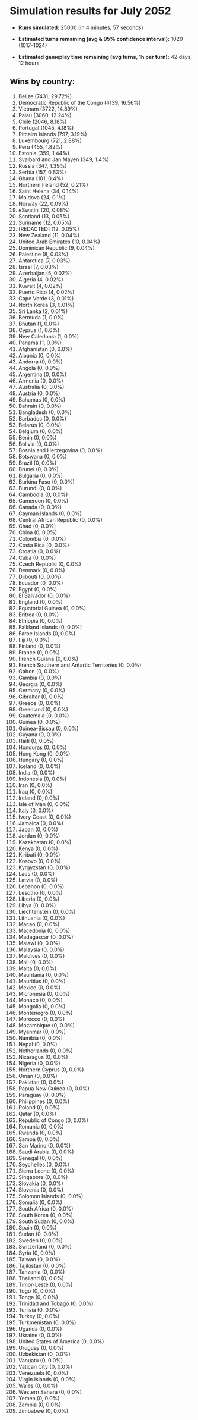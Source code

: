 # Simulation results for July 2052

* **Runs simulated:** 25000 (in 4 minutes, 57 seconds)

* **Estimated turns remaining (avg & 95% confidence interval):** 1020 (1017-1024)

* **Estimated gameplay time remaining (avg turns, 1h per turn):** 42 days, 12 hours

## Wins by country:
1. Belize (7431, 29.72%)
2. Democratic Republic of the Congo (4139, 16.56%)
3. Vietnam (3722, 14.89%)
4. Palau (3060, 12.24%)
5. Chile (2046, 8.18%)
6. Portugal (1045, 4.18%)
7. Pitcairn Islands (797, 3.19%)
8. Luxembourg (721, 2.88%)
9. Peru (455, 1.82%)
10. Estonia (359, 1.44%)
11. Svalbard and Jan Mayen (349, 1.4%)
12. Russia (347, 1.39%)
13. Serbia (157, 0.63%)
14. Ghana (101, 0.4%)
15. Northern Ireland (52, 0.21%)
16. Saint Helena (34, 0.14%)
17. Moldova (24, 0.1%)
18. Norway (22, 0.09%)
19. eSwatini (20, 0.08%)
20. Scotland (13, 0.05%)
21. Suriname (12, 0.05%)
22. [REDACTED] (12, 0.05%)
23. New Zealand (11, 0.04%)
24. United Arab Emirates (10, 0.04%)
25. Dominican Republic (9, 0.04%)
26. Palestine (8, 0.03%)
27. Antarctica (7, 0.03%)
28. Israel (7, 0.03%)
29. Azerbaijan (5, 0.02%)
30. Algeria (4, 0.02%)
31. Kuwait (4, 0.02%)
32. Puerto Rico (4, 0.02%)
33. Cape Verde (3, 0.01%)
34. North Korea (3, 0.01%)
35. Sri Lanka (2, 0.01%)
36. Bermuda (1, 0.0%)
37. Bhutan (1, 0.0%)
38. Cyprus (1, 0.0%)
39. New Caledonia (1, 0.0%)
40. Panama (1, 0.0%)
41. Afghanistan (0, 0.0%)
42. Albania (0, 0.0%)
43. Andorra (0, 0.0%)
44. Angola (0, 0.0%)
45. Argentina (0, 0.0%)
46. Armenia (0, 0.0%)
47. Australia (0, 0.0%)
48. Austria (0, 0.0%)
49. Bahamas (0, 0.0%)
50. Bahrain (0, 0.0%)
51. Bangladesh (0, 0.0%)
52. Barbados (0, 0.0%)
53. Belarus (0, 0.0%)
54. Belgium (0, 0.0%)
55. Benin (0, 0.0%)
56. Bolivia (0, 0.0%)
57. Bosnia and Herzegovina (0, 0.0%)
58. Botswana (0, 0.0%)
59. Brazil (0, 0.0%)
60. Brunei (0, 0.0%)
61. Bulgaria (0, 0.0%)
62. Burkina Faso (0, 0.0%)
63. Burundi (0, 0.0%)
64. Cambodia (0, 0.0%)
65. Cameroon (0, 0.0%)
66. Canada (0, 0.0%)
67. Cayman Islands (0, 0.0%)
68. Central African Republic (0, 0.0%)
69. Chad (0, 0.0%)
70. China (0, 0.0%)
71. Colombia (0, 0.0%)
72. Costa Rica (0, 0.0%)
73. Croatia (0, 0.0%)
74. Cuba (0, 0.0%)
75. Czech Republic (0, 0.0%)
76. Denmark (0, 0.0%)
77. Djibouti (0, 0.0%)
78. Ecuador (0, 0.0%)
79. Egypt (0, 0.0%)
80. El Salvador (0, 0.0%)
81. England (0, 0.0%)
82. Equatorial Guinea (0, 0.0%)
83. Eritrea (0, 0.0%)
84. Ethiopia (0, 0.0%)
85. Falkland Islands (0, 0.0%)
86. Faroe Islands (0, 0.0%)
87. Fiji (0, 0.0%)
88. Finland (0, 0.0%)
89. France (0, 0.0%)
90. French Guiana (0, 0.0%)
91. French Southern and Antartic Territories (0, 0.0%)
92. Gabon (0, 0.0%)
93. Gambia (0, 0.0%)
94. Georgia (0, 0.0%)
95. Germany (0, 0.0%)
96. Gibraltar (0, 0.0%)
97. Greece (0, 0.0%)
98. Greenland (0, 0.0%)
99. Guatemala (0, 0.0%)
100. Guinea (0, 0.0%)
101. Guinea-Bissau (0, 0.0%)
102. Guyana (0, 0.0%)
103. Haiti (0, 0.0%)
104. Honduras (0, 0.0%)
105. Hong Kong (0, 0.0%)
106. Hungary (0, 0.0%)
107. Iceland (0, 0.0%)
108. India (0, 0.0%)
109. Indonesia (0, 0.0%)
110. Iran (0, 0.0%)
111. Iraq (0, 0.0%)
112. Ireland (0, 0.0%)
113. Isle of Man (0, 0.0%)
114. Italy (0, 0.0%)
115. Ivory Coast (0, 0.0%)
116. Jamaica (0, 0.0%)
117. Japan (0, 0.0%)
118. Jordan (0, 0.0%)
119. Kazakhstan (0, 0.0%)
120. Kenya (0, 0.0%)
121. Kiribati (0, 0.0%)
122. Kosovo (0, 0.0%)
123. Kyrgyzstan (0, 0.0%)
124. Laos (0, 0.0%)
125. Latvia (0, 0.0%)
126. Lebanon (0, 0.0%)
127. Lesotho (0, 0.0%)
128. Liberia (0, 0.0%)
129. Libya (0, 0.0%)
130. Liechtenstein (0, 0.0%)
131. Lithuania (0, 0.0%)
132. Macao (0, 0.0%)
133. Macedonia (0, 0.0%)
134. Madagascar (0, 0.0%)
135. Malawi (0, 0.0%)
136. Malaysia (0, 0.0%)
137. Maldives (0, 0.0%)
138. Mali (0, 0.0%)
139. Malta (0, 0.0%)
140. Mauritania (0, 0.0%)
141. Mauritius (0, 0.0%)
142. Mexico (0, 0.0%)
143. Micronesia (0, 0.0%)
144. Monaco (0, 0.0%)
145. Mongolia (0, 0.0%)
146. Montenegro (0, 0.0%)
147. Morocco (0, 0.0%)
148. Mozambique (0, 0.0%)
149. Myanmar (0, 0.0%)
150. Namibia (0, 0.0%)
151. Nepal (0, 0.0%)
152. Netherlands (0, 0.0%)
153. Nicaragua (0, 0.0%)
154. Nigeria (0, 0.0%)
155. Northern Cyprus (0, 0.0%)
156. Oman (0, 0.0%)
157. Pakistan (0, 0.0%)
158. Papua New Guinea (0, 0.0%)
159. Paraguay (0, 0.0%)
160. Philippines (0, 0.0%)
161. Poland (0, 0.0%)
162. Qatar (0, 0.0%)
163. Republic of Congo (0, 0.0%)
164. Romania (0, 0.0%)
165. Rwanda (0, 0.0%)
166. Samoa (0, 0.0%)
167. San Marino (0, 0.0%)
168. Saudi Arabia (0, 0.0%)
169. Senegal (0, 0.0%)
170. Seychelles (0, 0.0%)
171. Sierra Leone (0, 0.0%)
172. Singapore (0, 0.0%)
173. Slovakia (0, 0.0%)
174. Slovenia (0, 0.0%)
175. Solomon Islands (0, 0.0%)
176. Somalia (0, 0.0%)
177. South Africa (0, 0.0%)
178. South Korea (0, 0.0%)
179. South Sudan (0, 0.0%)
180. Spain (0, 0.0%)
181. Sudan (0, 0.0%)
182. Sweden (0, 0.0%)
183. Switzerland (0, 0.0%)
184. Syria (0, 0.0%)
185. Taiwan (0, 0.0%)
186. Tajikistan (0, 0.0%)
187. Tanzania (0, 0.0%)
188. Thailand (0, 0.0%)
189. Timor-Leste (0, 0.0%)
190. Togo (0, 0.0%)
191. Tonga (0, 0.0%)
192. Trinidad and Tobago (0, 0.0%)
193. Tunisia (0, 0.0%)
194. Turkey (0, 0.0%)
195. Turkmenistan (0, 0.0%)
196. Uganda (0, 0.0%)
197. Ukraine (0, 0.0%)
198. United States of America (0, 0.0%)
199. Uruguay (0, 0.0%)
200. Uzbekistan (0, 0.0%)
201. Vanuatu (0, 0.0%)
202. Vatican City (0, 0.0%)
203. Venezuela (0, 0.0%)
204. Virgin Islands (0, 0.0%)
205. Wales (0, 0.0%)
206. Western Sahara (0, 0.0%)
207. Yemen (0, 0.0%)
208. Zambia (0, 0.0%)
209. Zimbabwe (0, 0.0%)
